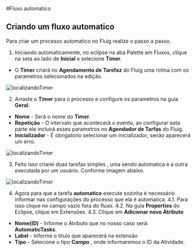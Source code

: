 #Fluxo automatico
## Criando um fluxo automatico

Para criar um processo automatico no Fluig realize o passo a passo.

1. Iniciando automaticamente, no eclipse na aba Palette em Fluxos, clique na seta ao lado de **Inicial** e selecione **Timer**.
  * O **Timer** criará no **Agendamento de Tarefaz** do Fluig uma rotina com os parametros selecionados na edição.

![localizandoTimer](https://github.com/robertoShimokawa/Fluig/blob/master/Fluxo%20Automatico/images/localizandoTimer_01.JPG)


2. Arraste o **Timer** para o processo e configure os parametros na guia **Geral**.
  * **Nome** - Será o nome do **Timer**.
  * **Repetição** - O intervalo que acontecerá o evento, ao configurar esta parte ele incluirá esses parametros no **Agendador de Tarfas** do Fluig.
  * **Inicializador** - É obrigatório selecionar um inicializador, senão aparecerá um erro.

![localizandoTimer](https://github.com/robertoShimokawa/Fluig/blob/master/Fluxo%20Automatico/images/confTimer_02.JPG)

3. Feito isso criarei duas tarefas simples , uma sendo automatica e a outra executada por um usuário. Conforme imagem abaixo.

![localizandoTimer](https://github.com/robertoShimokawa/Fluig/blob/master/Fluxo%20Automatico/images/fluxoAuto_03.JPG)

4. Agora para que a tarefa **automatico** execute sozinha é necessário informar nas configurações do processo que ela é automatica.
  4.1. Para isso clique no campo vazio fora do fluxo.
  4.2. Na guia **Properties** do Eclipse, clique em Extensões.
  4.3. Clique em **Adicionar novo Atributo**
  * **Nome(ID)** - Informe o Atributo que no nosso caso será: **AutomaticTasks**.
  * **Label** - Informe o titulo que aparecerá na extensão
  * **Tipo** - Selecione o tipo **Campo** , onde informaremos o ID da Atividade.
